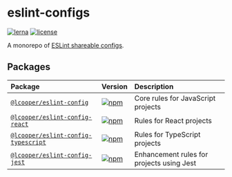 # eslint-configs

[![lerna][lerna-badge]][lerna-link]
[![license][license-badge]][license-link]

A monorepo of [ESLint shareable configs](https://eslint.org/docs/developer-guide/shareable-configs).

## Packages

| Package                                                                  | Version                                   | Description                               |
|:-------------------------------------------------------------------------|:------------------------------------------|:------------------------------------------|
| [`@lcooper/eslint-config`](packages/eslint-config)                       | [![npm][base-npm-badge]][base-npm-link]   | Core rules for JavaScript projects        |
| [`@lcooper/eslint-config-react`](packages/eslint-config-react)           | [![npm][react-npm-badge]][react-npm-link] | Rules for React projects                  |
| [`@lcooper/eslint-config-typescript`](packages/eslint-config-typescript) | [![npm][ts-npm-badge]][ts-npm-link]       | Rules for TypeScript projects             |
| [`@lcooper/eslint-config-jest`](packages/eslint-config-jest)             | [![npm][jest-npm-badge]][jest-npm-link]   | Enhancement rules for projects using Jest |

[base-npm-link]: https://www.npmjs.com/package/@lcooper/eslint-config
[base-npm-badge]: https://img.shields.io/npm/v/@lcooper/eslint-config?logo=npm&style=flat-square
[react-npm-link]: https://www.npmjs.com/package/@lcooper/eslint-config-react
[react-npm-badge]: https://img.shields.io/npm/v/@lcooper/eslint-config-react?logo=npm&style=flat-square
[ts-npm-link]: https://www.npmjs.com/package/@lcooper/eslint-config-typescript
[ts-npm-badge]: https://img.shields.io/npm/v/@lcooper/eslint-config-typescript?logo=npm&style=flat-square
[jest-npm-link]: https://www.npmjs.com/package/@lcooper/eslint-config-jest
[jest-npm-badge]: https://img.shields.io/npm/v/@lcooper/eslint-config-jest?logo=npm&style=flat-square

[license-link]: LICENSE
[license-badge]: https://img.shields.io/github/license/luciancooper/eslint-configs?color=brightgreen&style=for-the-badge
[lerna-link]: https://lerna.js.org
[lerna-badge]: https://img.shields.io/badge/maintained%20with-lerna-cc00ff.svg?style=for-the-badge
